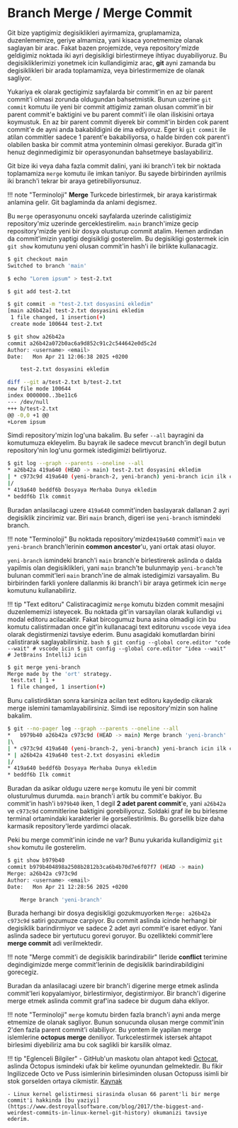 # Branch Merge / Merge Commit

Git bize yaptigimiz degisiklikleri ayirmamiza, gruplamamiza, duzenlememize, geriye almamiza, yani kisaca yonetmemize olanak saglayan bir arac. Fakat bazen projemizde, veya repository'mizde geldigimiz noktada iki ayri degisikligi birlestirmeye ihtiyac duyabiliyoruz. Bu degisikliklerimizi yonetmek icin kullandigimiz arac, **git** ayni zamanda bu degisiklikleri bir arada toplamamiza, veya birlestirmemize de olanak sagliyor.

Yukariya ek olarak gectigimiz sayfalarda bir commit'in en az bir parent commit'i olmasi zorunda oldugundan bahsetmistik. Bunun uzerine `git commit` komutu ile yeni bir commit attigimiz zaman olusan commit'in bir parent commit'e baktigini ve bu parent commit'i ile olan iliskisini ortaya koymustuk. En az bir parent commit diyerek bir commit'in birden cok parent commit'e de ayni anda bakabildigini de ima ediyoruz. Eger ki `git commit` ile atilan commitler sadece 1 parent'e bakabiliyorsa, o halde birden cok parent'i olabilen baska bir commit atma yonteminin olmasi gerekiyor. Burada git'in henuz deginmedigimiz bir operasyonundan bahsetmeye baslayabiliriz.

Git bize iki veya daha fazla commit dalini, yani iki branch'i tek bir noktada toplamamiza `merge` komutu ile imkan taniyor. Bu sayede birbirinden ayrilmis iki branch'i tekrar bir araya getirebiliyorsunuz.

!!! note "Terminoloji"
    **Merge** Turkcede birlestirmek, bir araya karistirmak anlamina gelir. Git baglaminda da anlami degismez.

Bu `merge` operasyonunu onceki sayfalarda uzerinde calistigimiz repository'miz uzerinde gerceklestirelim. `main` branch'imize gecip repository'mizde yeni bir dosya olusturup commit atalim. Hemen ardindan da commit'imizin yaptigi degisikligi gosterelim. Bu degisikligi gostermek icin `git show` komutunu yeni olusan commit'in hash'i ile birlikte kullanacagiz.

```bash
$ git checkout main
Switched to branch 'main'

$ echo "Lorem ipsum" > test-2.txt

$ git add test-2.txt

$ git commit -m "test-2.txt dosyasini ekledim"
[main a26b42a] test-2.txt dosyasini ekledim
 1 file changed, 1 insertion(+)
 create mode 100644 test-2.txt

$ git show a26b42a
commit a26b42a072b0ac6a9d852c91c2c544642e0d5c2d
Author: <username> <email>
Date:   Mon Apr 21 12:06:38 2025 +0200

    test-2.txt dosyasini ekledim

diff --git a/test-2.txt b/test-2.txt
new file mode 100644
index 0000000..3be11c6
--- /dev/null
+++ b/test-2.txt
@@ -0,0 +1 @@
+Lorem ipsum
```

Simdi repository'mizin log'una bakalim. Bu sefer `--all` bayragini da komutumuza ekleyelim. Bu bayrak ile sadece mevcut branch'in degil butun repository'nin log'unu gormek istedigimizi belirtiyoruz.

```bash
$ git log --graph --parents --oneline --all
* a26b42a 419a640 (HEAD -> main) test-2.txt dosyasini ekledim
| * c973c9d 419a640 (yeni-branch-2, yeni-branch) yeni-branch icin ilk commitimi atiyorum
|/  
* 419a640 beddf6b Dosyaya Merhaba Dunya ekledim
* beddf6b Ilk commit
```

Buradan anlasilacagi uzere `419a640` commit'inden baslayarak dallanan 2 ayri degisiklik zincirimiz var. Biri `main` branch, digeri ise `yeni-branch` ismindeki branch. 

!!! note "Terminoloji"
    Bu noktada repository'mizde`419a640` commit'i `main` ve `yeni-branch` branch'lerinin **common ancestor**'u, yani ortak atasi oluyor.

`yeni-branch` ismindeki branch'i `main` branch'e birlestirerek aslinda o dalda yapilmis olan degisiklikleri, yani `main` branch'te bulunmayip `yeni-branch`'te bulunan commit'leri `main` branch'ine de almak istedigimizi varsayalim. Bu birbirinden farkli yonlere dallanmis iki branch'i bir araya getirmek icin `merge` komutunu kullanabiliriz.

!!! tip "Text editoru"
    Calistiracagimiz `merge` komutu bizden commit mesajini duzenlememizi isteyecek. Bu noktada git'in varsayilan olarak kullandigi `vi` modal editoru acilacaktir. Fakat bircogumuz buna asina olmadigi icin bu komutu calistirmadan once git'in kullanacagi text editorunu `vscode` veya `idea` olarak degistirmenizi tavsiye ederim. Bunu asagidaki komutlardan birini calistirarak saglayabilirsiniz.
    ```bash
    $ git config --global core.editor "code --wait" # vscode icin
    $ git config --global core.editor "idea --wait" # JetBrains IntelliJ icin
    ```

```bash
$ git merge yeni-branch
Merge made by the 'ort' strategy.
 test.txt | 1 +
 1 file changed, 1 insertion(+)
```

Bunu calistirdiktan sonra karsiniza acilan text editoru kaydedip cikarak merge islemini tamamlayabilirsiniz. Simdi ise repository'mizin son haline bakalim.

```bash
$ git --no-pager log --graph --parents --oneline --all
*   b979b40 a26b42a c973c9d (HEAD -> main) Merge branch 'yeni-branch'
|\  
| * c973c9d 419a640 (yeni-branch-2, yeni-branch) yeni-branch icin ilk commitimi atiyorum
* | a26b42a 419a640 test-2.txt dosyasini ekledim
|/  
* 419a640 beddf6b Dosyaya Merhaba Dunya ekledim
* beddf6b Ilk commit
```

Buradan da asikar oldugu uzere `merge` komutu ile yeni bir commit olusturulmus durumda. `main` branch'i artik bu commit'e bakiyor. Bu commit'in hash'i `b979b40` iken, 1 degil **2 adet parent commit**'e, yani `a26b42a` ve `c973c9d` commitlerine baktigini gorebiliyoruz. Soldaki graf ile bu birlesme terminal ortamindaki karakterler ile gorsellestirilmis. Bu gorsellik bize daha karmasik repository'lerde yardimci olacak.

Peki bu merge commit'inin icinde ne var? Bunu yukarida kullandigimiz `git show` komutu ile gosterelim.

```bash
$ git show b979b40
commit b979b404898a2508b2812b3ca6b4b70d7e6f07f7 (HEAD -> main)
Merge: a26b42a c973c9d
Author: <username> <email>
Date:   Mon Apr 21 12:28:56 2025 +0200

    Merge branch 'yeni-branch'
```

Burada herhangi bir dosya degisikligi gozukmuyorken `Merge: a26b42a c973c9d` satiri gozumuze carpiyor. Bu commit aslinda icinde herhangi bir degisiklik barindirmiyor ve sadece 2 adet ayri commit'e isaret ediyor. Yani aslinda sadece bir yertutucu gorevi goruyor. Bu ozellikteki commit'lere **merge commit** adi verilmektedir.

!!! note "Merge commit'i de degisiklik barindirabilir"
    Ileride **conflict** terimine degindigimizde merge commit'lerinin de degisiklik barindirabildigini gorecegiz.

Buradan da anlasilacagi uzere bir branch'i digerine merge etmek aslinda commit'leri kopyalamiyor, birlestirmiyor, degistirmiyor. Bir branch'i digerine merge etmek aslinda commit graf'ina sadece bir dugum daha ekliyor.

!!! note "Terminoloji"
    `merge` komutu birden fazla branch'i ayni anda merge etmemize de olanak sagliyor. Bunun sonucunda olusan merge commit'inin 2'den fazla parent commit'i olabiliyor. Bu yontem ile yapilan merge islemlerine **octopus merge** deniliyor. Turkcelestirmek istersek ahtapot birlesimi diyebiliriz ama bu cok saglikli bir karsilik olmaz.

!!! tip "Eglenceli Bilgiler"
    - GitHub'un maskotu olan ahtapot kedi [Octocat](https://myoctocat.com), aslinda Octopus ismindeki ufak bir kelime oyunundan gelmektedir. Bu fikir Ingilizcede Octo ve Puss isimlerinin birlesiminden olusan Octopuss isimli bir stok gorselden ortaya cikmistir. [Kaynak](https://en.wikipedia.org/wiki/GitHub#Mascot)

    - Linux kernel gelistirmesi sirasinda olusan 66 parent'li bir merge commit'i hakkinda [bu yaziyi](https://www.destroyallsoftware.com/blog/2017/the-biggest-and-weirdest-commits-in-linux-kernel-git-history) okumanizi tavsiye ederim.
